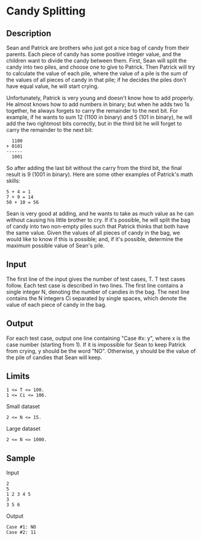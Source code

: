 Candy Splitting
================

Description
------------

Sean and Patrick are brothers who just got a nice bag of candy from their
parents. Each piece of candy has some positive integer value, and the children
want to divide the candy between them. First, Sean will split the candy into
two piles, and choose one to give to Patrick. Then Patrick will try to
calculate the value of each pile, where the value of a pile is the sum of the
values of all pieces of candy in that pile; if he decides the piles don't have
equal value, he will start crying.

 Unfortunately, Patrick is very young and doesn't know how to add properly. He
almost knows how to add numbers in binary; but when he adds two 1s together, he
always forgets to carry the remainder to the next bit. For example, if he wants
to sum 12 (1100 in binary) and 5 (101 in binary), he will add the two rightmost
bits correctly, but in the third bit he will forget to carry the remainder to
the next bit:

      1100
    + 0101
    ------
      1001

So after adding the last bit without the carry from the third bit, the final
result is 9 (1001 in binary). Here are some other examples of Patrick's math
skills:

    5 + 4 = 1
    7 + 9 = 14
    50 + 10 = 56

Sean is very good at adding, and he wants to take as much value as he can
without causing his little brother to cry. If it's possible, he will split the
bag of candy into two non-empty piles such that Patrick thinks that both have
the same value. Given the values of all pieces of candy in the bag, we would
like to know if this is possible; and, if it's possible, determine the maximum
possible value of Sean's pile.


Input
----------

The first line of the input gives the number of test cases, T. T test cases
follow. Each test case is described in two lines. The first line contains a
single integer N, denoting the number of candies in the bag. The next line
contains the N integers Ci separated by single spaces, which denote the value
of each piece of candy in the bag.


Output
--------

For each test case, output one line containing "Case #x: y", where x is the
case number (starting from 1). If it is impossible for Sean to keep Patrick
from crying, y should be the word "NO". Otherwise, y should be the value of the
pile of candies that Sean will keep.


Limits
-------

    1 <= T <= 100.
    1 <= Ci <= 106.

Small dataset

    2 <= N <= 15.

Large dataset

    2 <= N <= 1000.


Sample
----------

Input

    2
    5
    1 2 3 4 5
    3
    3 5 6

Output

    Case #1: NO
    Case #2: 11

